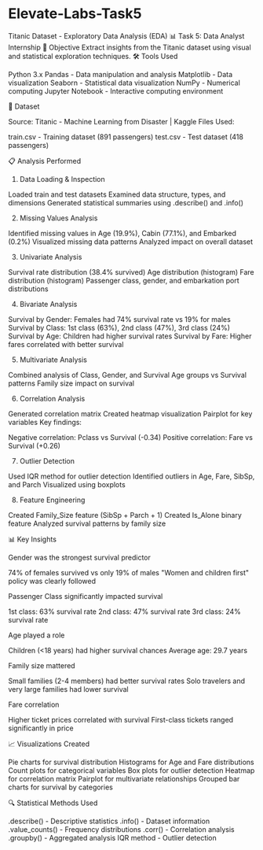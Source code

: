 # Elevate-Labs-Task5
Titanic Dataset - Exploratory Data Analysis (EDA)
📊 Task 5: Data Analyst Internship
🎯 Objective
Extract insights from the Titanic dataset using visual and statistical exploration techniques.
🛠 Tools Used

Python 3.x
Pandas - Data manipulation and analysis
Matplotlib - Data visualization
Seaborn - Statistical data visualization
NumPy - Numerical computing
Jupyter Notebook - Interactive computing environment

📁 Dataset

Source: Titanic - Machine Learning from Disaster | Kaggle
Files Used:

train.csv - Training dataset (891 passengers)
test.csv - Test dataset (418 passengers)



📋 Analysis Performed
1. Data Loading & Inspection

Loaded train and test datasets
Examined data structure, types, and dimensions
Generated statistical summaries using .describe() and .info()

2. Missing Values Analysis

Identified missing values in Age (19.9%), Cabin (77.1%), and Embarked (0.2%)
Visualized missing data patterns
Analyzed impact on overall dataset

3. Univariate Analysis

Survival rate distribution (38.4% survived)
Age distribution (histogram)
Fare distribution (histogram)
Passenger class, gender, and embarkation port distributions

4. Bivariate Analysis

Survival by Gender: Females had 74% survival rate vs 19% for males
Survival by Class: 1st class (63%), 2nd class (47%), 3rd class (24%)
Survival by Age: Children had higher survival rates
Survival by Fare: Higher fares correlated with better survival

5. Multivariate Analysis

Combined analysis of Class, Gender, and Survival
Age groups vs Survival patterns
Family size impact on survival

6. Correlation Analysis

Generated correlation matrix
Created heatmap visualization
Pairplot for key variables
Key findings:

Negative correlation: Pclass vs Survival (-0.34)
Positive correlation: Fare vs Survival (+0.26)



7. Outlier Detection

Used IQR method for outlier detection
Identified outliers in Age, Fare, SibSp, and Parch
Visualized using boxplots

8. Feature Engineering

Created Family_Size feature (SibSp + Parch + 1)
Created Is_Alone binary feature
Analyzed survival patterns by family size

📊 Key Insights

Gender was the strongest survival predictor

74% of females survived vs only 19% of males
"Women and children first" policy was clearly followed


Passenger Class significantly impacted survival

1st class: 63% survival rate
2nd class: 47% survival rate
3rd class: 24% survival rate


Age played a role

Children (<18 years) had higher survival chances
Average age: 29.7 years


Family size mattered

Small families (2-4 members) had better survival rates
Solo travelers and very large families had lower survival


Fare correlation

Higher ticket prices correlated with survival
First-class tickets ranged significantly in price



📈 Visualizations Created

Pie charts for survival distribution
Histograms for Age and Fare distributions
Count plots for categorical variables
Box plots for outlier detection
Heatmap for correlation matrix
Pairplot for multivariate relationships
Grouped bar charts for survival by categories

🔍 Statistical Methods Used

.describe() - Descriptive statistics
.info() - Dataset information
.value_counts() - Frequency distributions
.corr() - Correlation analysis
.groupby() - Aggregated analysis
IQR method - Outlier detection

